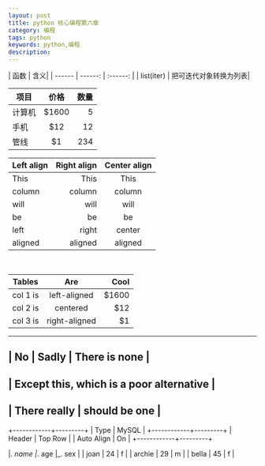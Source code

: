 ```yaml
---
layout: post
title: python 核心编程第六章
category: 编程
tags: python
keywords: python,编程
description: 
---
```

| 函数 | 含义|
| ------ | ------: | :------: |
| list(iter) | 把可迭代对象转换为列表|



| 项目        | 价格   |  数量  |
| --------   | :-----:  | ----:  |
| 计算机     | $1600 |   5     |
| 手机        |   $12   |   12   |
| 管线        |    $1    |  234  |

| Left align | Right align | Center align |
|:-----------|------------:|:------------:|
| This       |        This |     This     
| column     |      column |    column    
| will       |        will |     will     
| be         |          be |      be      
| left       |       right |    center    
| aligned    |     aligned |   aligned


</br>

| Tables   |      Are      |  Cool |
|----------|:-------------:|------:|
| col 1 is |  left-aligned | $1600 |
| col 2 is |    centered   |   $12 |
| col 3 is | right-aligned |    $1 |


--------------------------------------------------
| No | Sadly        | There is none              |
--------------------------------------------------
| Except this, which is a poor alternative       |
--------------------------------------------------
| There really      | should be one              |
--------------------------------------------------

+------------+---------+
|    Type    |  MySQL  |
+------------+---------+
| Header     | Top Row |
| Auto Align | On      |
+------------+---------+

|_. name |_. age |_. sex |
| joan | 24 | f |
| archie | 29 | m |
| bella | 45 | f |

